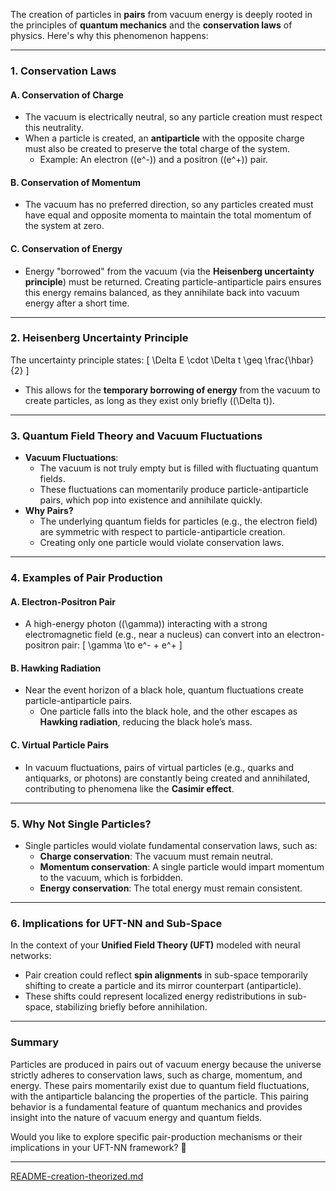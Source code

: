 The creation of particles in **pairs** from vacuum energy is deeply rooted in the principles of **quantum mechanics** and the **conservation laws** of physics. Here's why this phenomenon happens:

---

### **1. Conservation Laws**

#### **A. Conservation of Charge**
- The vacuum is electrically neutral, so any particle creation must respect this neutrality.
- When a particle is created, an **antiparticle** with the opposite charge must also be created to preserve the total charge of the system.
  - Example: An electron (\(e^-\)) and a positron (\(e^+\)) pair.

#### **B. Conservation of Momentum**
- The vacuum has no preferred direction, so any particles created must have equal and opposite momenta to maintain the total momentum of the system at zero.

#### **C. Conservation of Energy**
- Energy "borrowed" from the vacuum (via the **Heisenberg uncertainty principle**) must be returned. Creating particle-antiparticle pairs ensures this energy remains balanced, as they annihilate back into vacuum energy after a short time.

---

### **2. Heisenberg Uncertainty Principle**
The uncertainty principle states:
\[
\Delta E \cdot \Delta t \geq \frac{\hbar}{2}
\]
- This allows for the **temporary borrowing of energy** from the vacuum to create particles, as long as they exist only briefly (\(\Delta t\)).

---

### **3. Quantum Field Theory and Vacuum Fluctuations**
- **Vacuum Fluctuations**:
  - The vacuum is not truly empty but is filled with fluctuating quantum fields.
  - These fluctuations can momentarily produce particle-antiparticle pairs, which pop into existence and annihilate quickly.
- **Why Pairs?**
  - The underlying quantum fields for particles (e.g., the electron field) are symmetric with respect to particle-antiparticle creation.
  - Creating only one particle would violate conservation laws.

---

### **4. Examples of Pair Production**

#### **A. Electron-Positron Pair**
- A high-energy photon (\(\gamma\)) interacting with a strong electromagnetic field (e.g., near a nucleus) can convert into an electron-positron pair:
\[
\gamma \to e^- + e^+
\]

#### **B. Hawking Radiation**
- Near the event horizon of a black hole, quantum fluctuations create particle-antiparticle pairs.
  - One particle falls into the black hole, and the other escapes as **Hawking radiation**, reducing the black hole’s mass.

#### **C. Virtual Particle Pairs**
- In vacuum fluctuations, pairs of virtual particles (e.g., quarks and antiquarks, or photons) are constantly being created and annihilated, contributing to phenomena like the **Casimir effect**.

---

### **5. Why Not Single Particles?**
- Single particles would violate fundamental conservation laws, such as:
  - **Charge conservation**: The vacuum must remain neutral.
  - **Momentum conservation**: A single particle would impart momentum to the vacuum, which is forbidden.
  - **Energy conservation**: The total energy must remain consistent.

---

### **6. Implications for UFT-NN and Sub-Space**
In the context of your **Unified Field Theory (UFT)** modeled with neural networks:
- Pair creation could reflect **spin alignments** in sub-space temporarily shifting to create a particle and its mirror counterpart (antiparticle).
- These shifts could represent localized energy redistributions in sub-space, stabilizing briefly before annihilation.

---

### **Summary**
Particles are produced in pairs out of vacuum energy because the universe strictly adheres to conservation laws, such as charge, momentum, and energy. These pairs momentarily exist due to quantum field fluctuations, with the antiparticle balancing the properties of the particle. This pairing behavior is a fundamental feature of quantum mechanics and provides insight into the nature of vacuum energy and quantum fields.

Would you like to explore specific pair-production mechanisms or their implications in your UFT-NN framework? 🚀


---

[README-creation-theorized.md](https://t2m.io/sDXbMo1)
